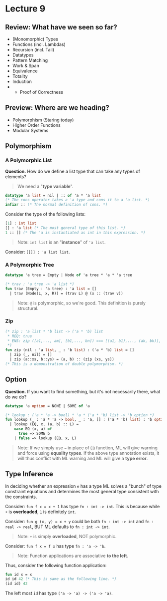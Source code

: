 # Lecture 9

<!-- START doctoc -->
<!-- END doctoc -->

## Review: What have we seen so far?

- (Monomorphic) Types
- Functions (incl. Lambdas)
- Recursion (incl. Tail)
- Datatypes
- Pattern Matching
- Work & Span
- Equivalence
- Totality
- Induction
- * Proof of Correctness

## Preview: Where are we heading?

- Polymorphism (Staring today)
- Higher Order Functions
- Modular Systems

## Polymorphism

### A Polymorphic List

__Question.__ How do we define a list type that can take any types of elements?

> We need a "__type variable__".

```SML
datatype 'a list = nil | :: of 'a * 'a list
(* The cons operator takes a 'a type and cons it to a 'a list. *)
infixr :: (* The normal definition of cons. *)
```

Consider the type of the following lists:

```SML
[1] : int list
[] : 'a list (* The most general type of this list. *)
1 :: [] (* The 'a is instantiated as int in this expression. *)
```

> Note: `int list` is an "__instance__" of `'a list`.

Consider: `[[]] : 'a list list`.

### A Polymorphic Tree

```SML
datatype 'a tree = Empty | Node of 'a tree * 'a * 'a tree

(* trav : 'a tree -> 'a list *)
fun trav (Empty : 'a tree) : 'a list = []
  | trav (Node(L, x, R)) = (trav L) @ (x :: (trav v))
```

> Note: `@` is polymorphic, so we're good. This definition is purely structural.

### Zip

```SML
(* zip : 'a list * 'b list -> ('a * 'b) list
 * REQ: true
 * ENS: zip ([a1,..., am], [b1,..., bn]) === [(a1, b1),..., (ak, bk)], k = min(n, m)
 *)
fun zip (nil : 'a list, _ : 'b list) : ('a * 'b) list = []
  | zip (_, nil) = []
  | zip (a::xs, b::ys) = (a, b) :: (zip (xs, ys))
(* This is a demonstration of double polymorphism. *)
```

## Option

__Question.__ If you want to find something, but it's not necessarily there, what do we do?

```SML
datatype 'a option = NONE | SOME of 'a

(* lookup : ('a * 'a -> bool) * 'a * ('a * 'b) list -> 'b option *)
fun lookup (_ : 'a * 'a -> bool, _ : 'a, [] : ('a * 'b) list) : 'b option = NONE
  | lookup (EQ, x, (a, b) :: L) =
    case EQ (x, a) of
      true => SOME b
    | false => lookup (EQ, x, L)
```

> Note: If we simply use `=` in place of `EQ` function, ML will give warning and force using __equality types__. If the above type annotation exists, it will thus conflict with ML warning and ML will give a __type error__.

## Type Inference

In deciding whether an expression `e` has a type ML solves a "bunch" of type constraint equations and determines the most general type consistent with the constraints.

Consider: `fun f x = x + 1` has type `fn : int -> int`. This is because while `+` is __overloaded__, `1` is definitely `int`.

Consider: `fun g (x, y) = x + y` could be both `fn : int -> int` and `fn : real -> real`, BUT ML defaults to `fn : int -> int`.

> Note: `+` is simply __overloaded__, NOT polymorphic.

Consider: `fun f x = f x` has type `fn : 'a -> 'b`.

> Note: Function applications are associative __to the left__.

Thus, consider the following function application:

```SML
fun id x = x
id id 42 (* This is same as the following line. *)
(id id) 42
```

The left most `id` has type `('a -> 'a) -> ('a -> 'a)`.


